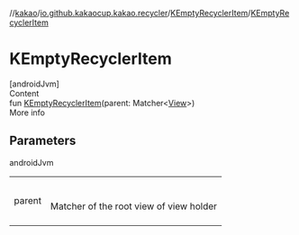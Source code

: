 //[kakao](../../../index.md)/[io.github.kakaocup.kakao.recycler](../index.md)/[KEmptyRecyclerItem](index.md)/[KEmptyRecyclerItem](-k-empty-recycler-item.md)



# KEmptyRecyclerItem  
[androidJvm]  
Content  
fun [KEmptyRecyclerItem](-k-empty-recycler-item.md)(parent: Matcher<[View](https://developer.android.com/reference/kotlin/android/view/View.html)>)  
More info  


## Parameters  
  
androidJvm  
  
| | |
|---|---|
| <a name="io.github.kakaocup.kakao.recycler/KEmptyRecyclerItem/KEmptyRecyclerItem/#org.hamcrest.Matcher[android.view.View]/PointingToDeclaration/"></a>parent| <a name="io.github.kakaocup.kakao.recycler/KEmptyRecyclerItem/KEmptyRecyclerItem/#org.hamcrest.Matcher[android.view.View]/PointingToDeclaration/"></a><br><br>Matcher of the root view of view holder<br><br>|
  
  



